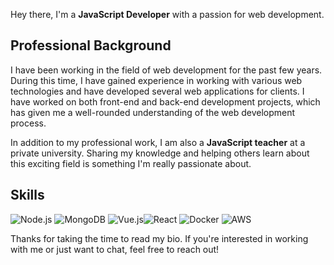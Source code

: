 Hey there, I'm a **JavaScript Developer** with a passion for web development.

## Professional Background

I have been working in the field of web development for the past few years. During this time, I have gained experience in working with various web technologies and have developed several web applications for clients. I have worked on both front-end and back-end development projects, which has given me a well-rounded understanding of the web development process.

In addition to my professional work, I am also a **JavaScript teacher** at a private university. Sharing my knowledge and helping others learn about this exciting field is something I'm really passionate about.

## Skills

![Node.js](https://img.icons8.com/color/48/000000/nodejs.png) ![MongoDB](https://img.icons8.com/color/48/000000/mongodb.png)
![Vue.js](https://img.icons8.com/color/48/000000/vue-js.png)![React](https://img.icons8.com/color/48/000000/react-native.png)
![Docker](https://img.icons8.com/color/48/000000/docker.png) ![AWS](https://img.icons8.com/color/48/000000/amazon-web-services.png)

Thanks for taking the time to read my bio. If you're interested in working with me or just want to chat, feel free to reach out!
